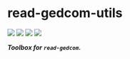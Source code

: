# read-gedcom-utils

![](https://github.com/arbre-app/read-gedcom-utils/actions/workflows/build.yml/badge.svg)
![](https://img.shields.io/npm/v/read-gedcom-utils?color=brightgreen)
![](https://img.shields.io/librariesio/dependents/npm/read-gedcom-utils)
![](https://img.shields.io/npm/l/read-gedcom-utils?color=brightgreen)

***Toolbox for `read-gedcom`.***
